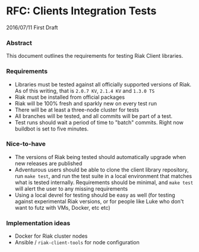 # RFC: Clients Integration Tests

2016/07/11 First Draft

### Abstract

This document outlines the requirements for testing Riak Client libraries.

### Requirements

* Libraries must be tested against all officially supported versions of Riak. As of this writing, that is `2.0.7 KV`, `2.1.4 KV` and `1.3.0 TS`
* Riak must be installed from official packages
* Riak will be 100% fresh and sparkly new on every test run
* There will be at least a three-node cluster for tests
* All branches will be tested, and all commits will be part of a test.
* Test runs should wait a period of time to "batch" commits. Right now buildbot is set to five minutes.

### Nice-to-have

* The versions of Riak being tested should automatically upgrade when new releases are published
* Adventurous users should be able to clone the client library repository, run `make test`, and run the test suite in a local environment that matches what is tested internally. Requirements should be minimal, and `make test` will alert the user to any missing requirements
* Using a local devrel for testing should be easy as well (for testing against experimental Riak versions, or for people like Luke who don't want to futz with VMs, Docker, etc etc)

### Implementation ideas

* Docker for Riak cluster nodes
* Ansible / `riak-client-tools` for node configuration
